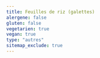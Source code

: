 ```yaml
---
title: Feuilles de riz (galettes)
alergene: false
gluten: false
vegetarien: true
vegan: true
type: "autres"
sitemap_exclude: true
---
```

